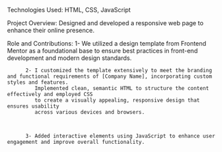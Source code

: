 Technologies Used: HTML, CSS, JavaScript

Project Overview: Designed and developed a responsive web page to enhance their online presence.

Role and Contributions:
          1- We utilized a design template from Frontend Mentor as a foundational base to ensure best practices in front-end development and modern design standards.



          
          2- I customized the template extensively to meet the branding and functional requirements of [Company Name], incorporating custom styles and features.
             Implemented clean, semantic HTML to structure the content effectively and employed CSS 
             to create a visually appealing, responsive design that ensures usability
             across various devices and browsers.



          3- Added interactive elements using JavaScript to enhance user engagement and improve overall functionality.
